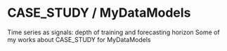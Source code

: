 # CASE_STUDY / MyDataModels
Time series as signals: depth of training and forecasting horizon
Some of my works about CASE_STUDY for MyDataModels
